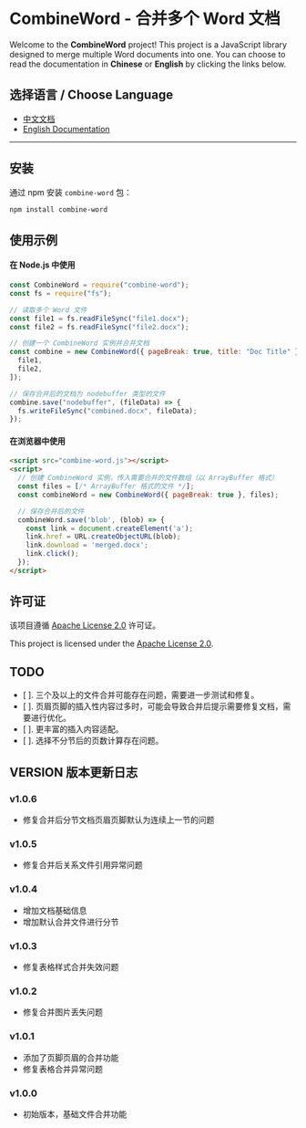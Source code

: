 # CombineWord - 合并多个 Word 文档

Welcome to the **CombineWord** project! This project is a JavaScript library designed to merge multiple Word documents into one. You can choose to read the documentation in **Chinese** or **English** by clicking the links below.

## 选择语言 / Choose Language

- [中文文档](README.zh.md)
- [English Documentation](README.en.md)

---


## 安装

通过 npm 安装 `combine-word` 包：

```bash
npm install combine-word
```



## 使用示例

#### 在 Node.js 中使用

```javascript
const CombineWord = require("combine-word");
const fs = require("fs");

// 读取多个 Word 文件
const file1 = fs.readFileSync("file1.docx");
const file2 = fs.readFileSync("file2.docx");

// 创建一个 CombineWord 实例并合并文档
const combine = new CombineWord({ pageBreak: true, title: "Doc Title" }, [
  file1,
  file2,
]);

// 保存合并后的文档为 nodebuffer 类型的文件
combine.save("nodebuffer", (fileData) => {
  fs.writeFileSync("combined.docx", fileData);
});
```

#### 在浏览器中使用

```html
<script src="combine-word.js"></script>
<script>
  // 创建 CombineWord 实例，传入需要合并的文件数组（以 ArrayBuffer 格式）
  const files = [/* ArrayBuffer 格式的文件 */];
  const combineWord = new CombineWord({ pageBreak: true }, files);

  // 保存合并后的文件
  combineWord.save('blob', (blob) => {
    const link = document.createElement('a');
    link.href = URL.createObjectURL(blob);
    link.download = 'merged.docx';
    link.click();
  });
</script>

```



## 许可证

该项目遵循 [Apache License 2.0](https://www.apache.org/licenses/LICENSE-2.0) 许可证。

This project is licensed under the [Apache License 2.0](https://www.apache.org/licenses/LICENSE-2.0).



## TODO

- [ ]. 三个及以上的文件合并可能存在问题，需要进一步测试和修复。
- [ ]. 页眉页脚的插入性内容过多时，可能会导致合并后提示需要修复文档，需要进行优化。
- [ ]. 更丰富的插入内容适配。
- [ ]. 选择不分节后的页数计算存在问题。

## VERSION 版本更新日志

### v1.0.6
- 修复合并后分节文档页眉页脚默认为连续上一节的问题

### v1.0.5
- 修复合并后关系文件引用异常问题

### v1.0.4
- 增加文档基础信息
- 增加默认合并文件进行分节

### v1.0.3
- 修复表格样式合并失效问题

### v1.0.2
- 修复合并图片丢失问题

### v1.0.1
- 添加了页脚页眉的合并功能
- 修复表格合并异常问题

### v1.0.0
- 初始版本，基础文件合并功能